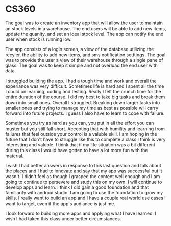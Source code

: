 # CS360

The goal was to create an inventory app that will allow the user to maintain an stock levels in a warehouse. The end users will be able to add new items, update the quanity, and set an ideal stock level. The app can notify the end user when stock is running low. 

The app consists of a login screen, a view of the database utilizing the recyler, the ability to add new items, and sms notification setttings. The goal was to provide the user a view of their warehouse through a single pane of glass. The goal was to keep it simple and not overload the end user with data. 

I struggled building the app. I had a tough time and work and overall the experiance was very difficult. Sometimes life is hard and I spent all the time I could on learning, coding and testing. Really I felt the crunch time for the entire duration of the course. I did my best to take big tasks and break them down into small ones. Overall I struggled. Breaking down larger tasks into smaller ones and trying to manage my time as best as possible will carry forward into future projects. I guess I also have to learn to cope with failure. 

Sometimes you try as hard as you can, you put in all the effort you can muster but you still fall short. Accepting that with humility and learning from failures that feel outside your control is a valuble skill. I am hoping in the future that I don't have to struggle like this to complete a class I think is very interesting and valuble. I think that if my life situation was a bit different during this class I would have gotten to have a lot more fun with the material. 

I wish I had better answers in response to this last question and talk about the places and I had to innovate and say that my app was successful but it wasn't. I didn't feel as though I grasped the content well enough and I am going to continue to persevere and study this on my own. I will continue to develop apps and learn. I think I did gain a good foundation and that familiarity with android studio. I am going to use the foundation to grow my skills. I really want to build an app and I have a couple real world use cases I want to target, even if the app's audiance is just me. 

I look forward to building more apps and applying what I have learned. I wish I had taken this class under better circumstances. 
